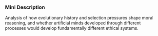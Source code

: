 ### Mini Description

Analysis of how evolutionary history and selection pressures shape moral reasoning, and whether artificial minds developed through different processes would develop fundamentally different ethical systems.
